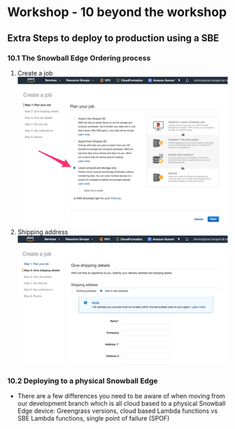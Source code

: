 # Workshop - 10 beyond the workshop

## Extra Steps to deploy to production using a SBE

### 10.1 The Snowball Edge Ordering process

1. Create a job
![10_1.jpg](../images/10_1.jpg)
1. Shipping address
![10_2.jpg](../images/10_2.jpg)


### 10.2 Deploying to a physical Snowball Edge 

* There are a few differences you need to be aware of when moving from our development branch which is all cloud based to a physical Snowball Edge device: Greengrass versions, cloud based Lambda functions vs SBE Lambda functions, single point of failure (SPOF)
